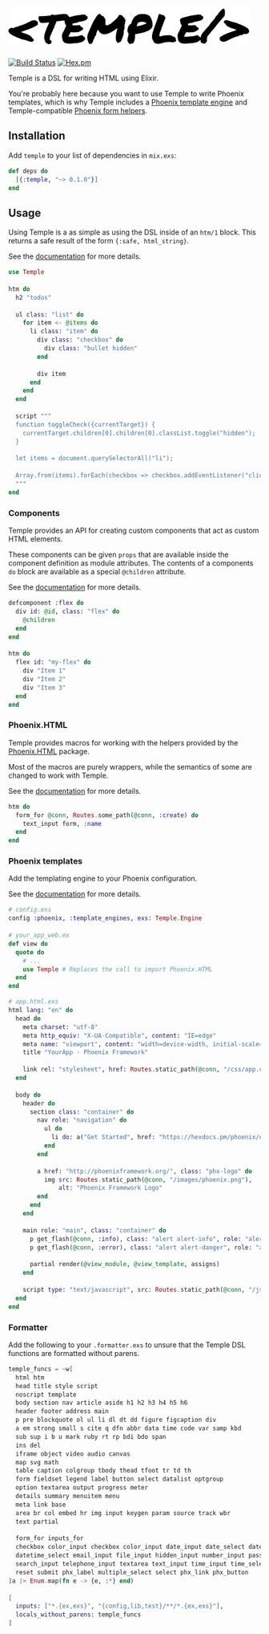 # ![](temple.png)

[![Build Status](https://travis-ci.com/mhanberg/temple.svg?branch=master)](https://travis-ci.com/mhanberg/temple)
[![Hex.pm](https://img.shields.io/hexpm/v/temple.svg)](https://hex.pm/packages/temple)

Temple is a DSL for writing HTML using Elixir.

You're probably here because you want to use Temple to write Phoenix templates, which is why Temple includes a [Phoenix template engine](#phoenix-templates) and Temple-compatible [Phoenix form helpers](#phoenixhtml).

## Installation

Add `temple` to your list of dependencies in `mix.exs`:

```elixir
def deps do
  [{:temple, "~> 0.1.0"}]
end
```

## Usage

Using Temple is a as simple as using the DSL inside of an `htm/1` block. This returns a safe result of the form `{:safe, html_string}`.

See the [documentation](https://hexdocs.pm/temple/0.1.0/Temple.Tags.html) for more details.

```elixir
use Temple

htm do
  h2 "todos"

  ul class: "list" do
    for item <- @items do
      li class: "item" do
        div class: "checkbox" do
          div class: "bullet hidden"
        end

        div item
      end
    end
  end

  script """
  function toggleCheck({currentTarget}) {
    currentTarget.children[0].children[0].classList.toggle("hidden");
  }

  let items = document.querySelectorAll("li");

  Array.from(items).forEach(checkbox => checkbox.addEventListener("click", toggleCheck));
  """
end
```

### Components

Temple provides an API for creating custom components that act as custom HTML elements.

These components can be given `props` that are available inside the component definition as module attributes. The contents of a components `do` block are available as a special `@children` attribute.

See the [documentation](https://hexdocs.pm/temple/0.1.0/Temple.html#defcomponent/2) for more details.

```elixir
defcomponent :flex do
  div id: @id, class: "flex" do
    @children
  end
end

htm do
  flex id: "my-flex" do
    div "Item 1"
    div "Item 2"
    div "Item 3"
  end
end
```

### Phoenix.HTML

Temple provides macros for working with the helpers provided by the [Phoenix.HTML](https://www.github.com/phoenixframework/phoenix_html) package.

Most of the macros are purely wrappers, while the semantics of some are changed to work with Temple.

See the [documentation](https://hexdocs.pm/temple/0.1.0/Temple.Form.html#content) for more details.

```elixir
htm do
  form_for @conn, Routes.some_path(@conn, :create) do
    text_input form, :name
  end
end
```

### Phoenix templates

Add the templating engine to your Phoenix configuration.

See the [documentation](https://hexdocs.pm/temple/0.1.0/Temple.Engine.html#content) for more details.

```elixir
# config.exs
config :phoenix, :template_engines, exs: Temple.Engine

# your_app_web.ex
def view do
  quote do
    # ...
    use Temple # Replaces the call to import Phoenix.HTML
  end
end
```

```elixir
# app.html.exs
html lang: "en" do
  head do
    meta charset: "utf-8"
    meta http_equiv: "X-UA-Compatible", content: "IE=edge"
    meta name: "viewport", content: "width=device-width, initial-scale=1.0"
    title "YourApp · Phoenix Framework"

    link rel: "stylesheet", href: Routes.static_path(@conn, "/css/app.css")
  end

  body do
    header do
      section class: "container" do
        nav role: "navigation" do
          ul do
            li do: a("Get Started", href: "https://hexdocs.pm/phoenix/overview.html")
          end
        end

        a href: "http://phoenixframework.org/", class: "phx-logo" do
          img src: Routes.static_path(@conn, "/images/phoenix.png"),
              alt: "Phoenix Framework Logo"
        end
      end
    end

    main role: "main", class: "container" do
      p get_flash(@conn, :info), class: "alert alert-info", role: "alert"
      p get_flash(@conn, :error), class: "alert alert-danger", role: "alert"

      partial render(@view_module, @view_template, assigns)
    end

    script type: "text/javascript", src: Routes.static_path(@conn, "/js/app.js")
  end
end
```

### Formatter

Add the following to your `.formatter.exs` to unsure that the Temple DSL functions are formatted without parens.


```elixir
temple_funcs = ~w[
  html htm
  head title style script
  noscript template
  body section nav article aside h1 h2 h3 h4 h5 h6
  header footer address main
  p pre blockquote ol ul li dl dt dd figure figcaption div
  a em strong small s cite q dfn abbr data time code var samp kbd
  sub sup i b u mark ruby rt rp bdi bdo span
  ins del
  iframe object video audio canvas
  map svg math
  table caption colgroup tbody thead tfoot tr td th
  form fieldset legend label button select datalist optgroup
  option textarea output progress meter
  details summary menuitem menu
  meta link base
  area br col embed hr img input keygen param source track wbr
  text partial

  form_for inputs_for
  checkbox color_input checkbox color_input date_input date_select datetime_local_input
  datetime_select email_input file_input hidden_input number_input password_input range_input
  search_input telephone_input textarea text_input time_input time_select url_input
  reset submit phx_label multiple_select select phx_link phx_button
]a |> Enum.map(fn e -> {e, :*} end)

[
  inputs: ["*.{ex,exs}", "{config,lib,test}/**/*.{ex,exs}"],
  locals_without_parens: temple_funcs
]
```
